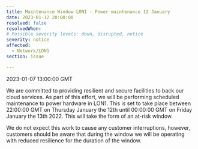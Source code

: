 ```yaml
---
title: Maintenance Window LON1 - Power maintenance 12 January
date: 2023-01-12 20:00:00
resolved: false
resolvedWhen:
# Possible severity levels: down, disrupted, notice
severity: notice
affected:
  - Network/LON1
section: issue

---
```


2023-01-07 13:00:00 GMT

We are committed to providing resilient and secure facilities to back our cloud services. As part of this effort, we will be performing scheduled maintenance to power hardware in LON1. This is set to take place between 22:00:00 GMT on Thursday January the 12th until 00:00:00 GMT on Friday January the 13th 2022. This will take the form of an at-risk window.

We do not expect this work to cause any customer interruptions, however, customers should be aware that during the window we will be operating with reduced resilience for the duration of the window.
